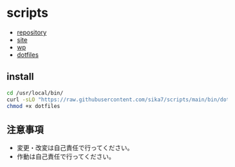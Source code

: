 # scripts

* [repository](/wiki/repository.md)
* [site](/wiki/site.md)
* [wp](/wiki/wp.md)
* [dotfiles](/wiki/dotfiles.md)

## install

```bash
cd /usr/local/bin/
curl -sLO "https://raw.githubusercontent.com/sika7/scripts/main/bin/dotfiles"
chmod +x dotfiles
```

## 注意事項

* 変更・改変は自己責任で行ってください。
* 作動は自己責任で行ってください。

